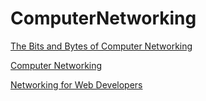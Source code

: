 # ComputerNetworking

[The Bits and Bytes of Computer Networking](https://www.coursera.org/learn/computer-networking/home/welcome)

[Computer Networking](https://classroom.udacity.com/courses/ud436)

[Networking for Web Developers](https://classroom.udacity.com/courses/ud256)
